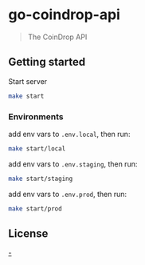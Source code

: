 # go-coindrop-api

> The CoinDrop API

## Getting started

Start server

```bash
make start
```

### Environments

add env vars to `.env.local`, then run:

```bash
make start/local
```

add env vars to `.env.staging`, then run:

```bash
make start/staging
```

add env vars to `.env.prod`, then run:

```bash
make start/prod
```


## License

[-](LICENSE)
